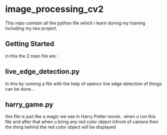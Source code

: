 # image_processing_cv2
This repo comtain all the python file which i learn during my training including my two project.

## Getting Started
in this the 2 main file are : 
## live_edge_detection.py 
 In this by running a file with the help of opencv live edge detection of things can be done...
## harry_game.py
this file is just like a magic we see in Harry Potter movie..
when u run this file and after that when u bring any red color object infront of camera then the thing behind the red color object will be displayed
